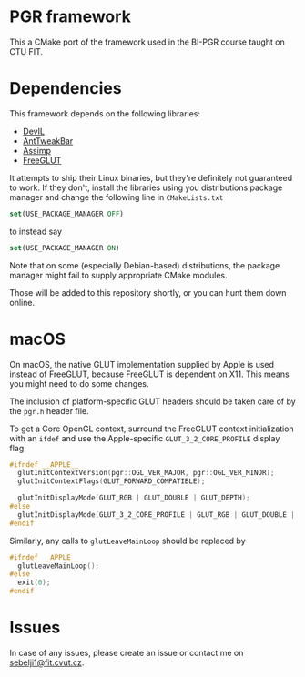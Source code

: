 # PGR framework

This a CMake port of the framework used in the BI-PGR course taught on CTU FIT.

# Dependencies

This framework depends on the following libraries:

 - [DevIL](http://openil.sourceforge.net)
 - [AntTweakBar](http://anttweakbar.sourceforge.net/doc/)
 - [Assimp](http://www.assimp.org)
 - [FreeGLUT](http://freeglut.sourceforge.net)

It attempts to ship their Linux binaries, but they're definitely not guaranteed to work. If they don't, install the libraries using you distributions package manager and change the following line in `CMakeLists.txt`

```cmake
set(USE_PACKAGE_MANAGER OFF)
```

to instead say

```cmake
set(USE_PACKAGE_MANAGER ON)
```

Note that on some (especially Debian-based) distributions, the package manager might fail to supply appropriate CMake modules.

Those will be added to this repository shortly, or you can hunt them down online.

# macOS

On macOS, the native GLUT implementation supplied by Apple is used instead of FreeGLUT, because FreeGLUT is dependent on X11. This means you might need to do some changes.

The inclusion of platform-specific GLUT headers should be taken care of by the `pgr.h` header file.

To get a Core OpenGL context, surround the FreeGLUT context initialization with an `ifdef` and use the Apple-specific `GLUT_3_2_CORE_PROFILE` display flag.

```c
#ifndef __APPLE__
  glutInitContextVersion(pgr::OGL_VER_MAJOR, pgr::OGL_VER_MINOR);
  glutInitContextFlags(GLUT_FORWARD_COMPATIBLE);

  glutInitDisplayMode(GLUT_RGB | GLUT_DOUBLE | GLUT_DEPTH);
#else
  glutInitDisplayMode(GLUT_3_2_CORE_PROFILE | GLUT_RGB | GLUT_DOUBLE | GLUT_DEPTH);
#endif
```

Similarly, any calls to `glutLeaveMainLoop` should be replaced by

```c
#ifndef __APPLE__
  glutLeaveMainLoop();
#else
  exit(0);
#endif
```

# Issues

In case of any issues, please create an issue or contact me on <sebelji1@fit.cvut.cz>.
